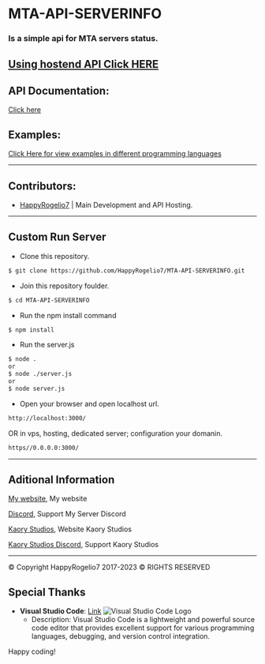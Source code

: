 # MTA-API-SERVERINFO

### Is a simple api for MTA servers status.

## [Using hostend API Click HERE](https://mtaapiresquestinfo.kaoryhosting.xyz/)

## API Documentation:

[Click here](https://mtaapiresquestinfo.kaoryhosting/api/)

## Examples:

[Click Here for view examples in different programming languages](https://github.com/HappyRogelio7/MTA-API-SERVERINFO/tree/master/public/examplesapi/)

---

## Contributors:

- [HappyRogelio7](https://github.com/HappyRogelio7) | Main Development and API Hosting. 

---

## Custom Run Server

- Clone this repository.

```bash
$ git clone https://github.com/HappyRogelio7/MTA-API-SERVERINFO.git
```

- Join this repository foulder.

```bash
$ cd MTA-API-SERVERINFO
```

- Run the npm install command

```bash
$ npm install
```

- Run the server.js 

```bash
$ node . 
or 
$ node ./server.js
or 
$ node server.js
```

- Open your browser and open localhost url.

```bash
http://localhost:3000/
```

OR in vps, hosting, dedicated server; configuration your domanin.

```bash
https//0.0.0.0:3000/
```

---

## Aditional Information

[My website](https://happyrogelio7.xyz), My website

[Discord](https://discord.gg/3EebYUyeUX), Support My Server Discord

[Kaory Studios](https://kaorystudios.xyz), Website Kaory Studios

[Kaory Studios Discord](https://discord.gg/Gw7m8kC), Support Kaory Studios

---

© Copyright HappyRogelio7 2017-2023 ©
RIGHTS RESERVED

## Special Thanks

- **Visual Studio Code**: [Link](https://code.visualstudio.com/)
  ![Visual Studio Code Logo](./statics/imgs/vscode.png)
  - Description: Visual Studio Code is a lightweight and powerful source code editor that provides excellent support for various programming languages, debugging, and version control integration.

Happy coding!

